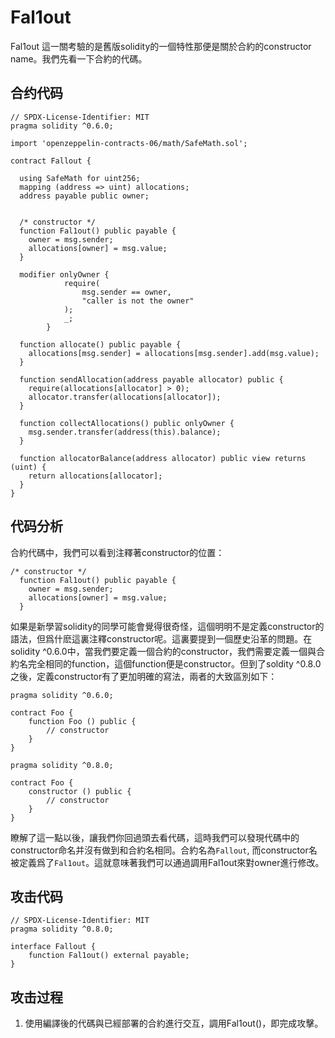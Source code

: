 # Fal1out

Fal1out 這一關考驗的是舊版solidity的一個特性那便是關於合約的constructor name。我們先看一下合約的代碼。

## 合约代码
```
// SPDX-License-Identifier: MIT
pragma solidity ^0.6.0;

import 'openzeppelin-contracts-06/math/SafeMath.sol';

contract Fallout {
  
  using SafeMath for uint256;
  mapping (address => uint) allocations;
  address payable public owner;


  /* constructor */
  function Fal1out() public payable {
    owner = msg.sender;
    allocations[owner] = msg.value;
  }

  modifier onlyOwner {
	        require(
	            msg.sender == owner,
	            "caller is not the owner"
	        );
	        _;
	    }

  function allocate() public payable {
    allocations[msg.sender] = allocations[msg.sender].add(msg.value);
  }

  function sendAllocation(address payable allocator) public {
    require(allocations[allocator] > 0);
    allocator.transfer(allocations[allocator]);
  }

  function collectAllocations() public onlyOwner {
    msg.sender.transfer(address(this).balance);
  }

  function allocatorBalance(address allocator) public view returns (uint) {
    return allocations[allocator];
  }
}
``` 

## 代码分析
合約代碼中，我們可以看到注釋著constructor的位置：
```
/* constructor */
  function Fal1out() public payable {
    owner = msg.sender;
    allocations[owner] = msg.value;
  }
```
如果是新學習solidity的同學可能會覺得很奇怪，這個明明不是定義constructor的語法，但爲什麽這裏注釋constructor呢。這裏要提到一個歷史沿革的問題。在solidity ^0.6.0中，當我們要定義一個合約的constructor，我們需要定義一個與合約名完全相同的function，這個function便是constructor。但到了soldity ^0.8.0之後，定義constructor有了更加明確的寫法，兩者的大致區別如下：
```
pragma solidity ^0.6.0;

contract Foo {
    function Foo () public {
        // constructor
    }
}
```
```
pragma solidity ^0.8.0;

contract Foo {
    constructor () public {
        // constructor
    }
}
```
瞭解了這一點以後，讓我們你回過頭去看代碼，這時我們可以發現代碼中的constructor命名并沒有做到和合約名相同。合約名為`Fallout`, 而constructor名被定義爲了`Fal1out`。這就意味著我們可以通過調用Fal1out來對owner進行修改。


## 攻击代码
```
// SPDX-License-Identifier: MIT
pragma solidity ^0.8.0;

interface Fallout {
    function Fal1out() external payable;
}
```

## 攻击过程
1. 使用編譯後的代碼與已經部署的合約進行交互，調用Fal1out()，即完成攻擊。